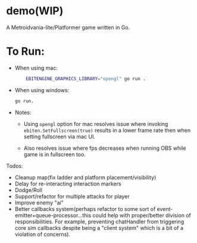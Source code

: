 # demo(WIP)
A Metroidvania-lite/Platformer game written in Go.


# To Run:
- When using mac: 
    ```bash
        EBITENGINE_GRAPHICS_LIBRARY="opengl" go run .
    ```
- When using windows: 
    ```bash
    go run.
    ```
- Notes: 
    - Using `opengl` option for mac resolves issue where invoking `ebiten.SetFullscreen(true)` results in a lower frame rate then when setting fullscreen via mac UI.
    
    - Also resolves issue where fps decreases when running OBS while game is in fullscreen too.



Todos:
- Cleanup map(fix ladder and platform placement/visibility)
- Delay for re-interacting interaction markers
- Dodge/Roll
- Support/refactor for multiple attacks for player
- Improve enemy "ai"
- Better callbacks system(perhaps refactor to some sort of event-emitter+queue-processor...this could help
    with proper/better division of responsibilities. For example, preventing chatHandler from triggering
    core sim callbacks despite being a "client system" which is a bit of a violation of concerns).
